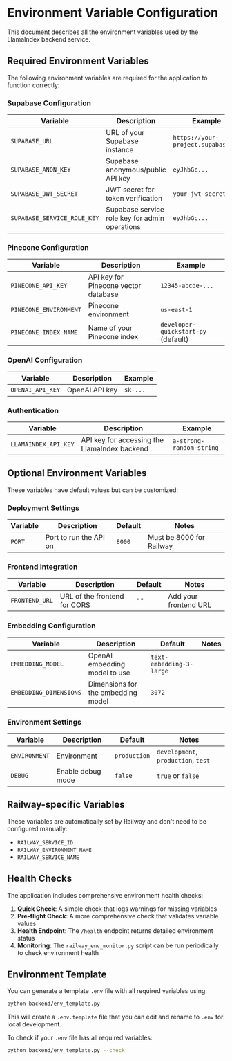# Environment Variable Configuration

This document describes all the environment variables used by the LlamaIndex backend service.

## Required Environment Variables

The following environment variables are required for the application to function correctly:

### Supabase Configuration
| Variable | Description | Example |
|----------|-------------|---------|
| `SUPABASE_URL` | URL of your Supabase instance | `https://your-project.supabase.co` |
| `SUPABASE_ANON_KEY` | Supabase anonymous/public API key | `eyJhbGc...` |
| `SUPABASE_JWT_SECRET` | JWT secret for token verification | `your-jwt-secret` |
| `SUPABASE_SERVICE_ROLE_KEY` | Supabase service role key for admin operations | `eyJhbGc...` |

### Pinecone Configuration
| Variable | Description | Example |
|----------|-------------|---------|
| `PINECONE_API_KEY` | API key for Pinecone vector database | `12345-abcde-...` |
| `PINECONE_ENVIRONMENT` | Pinecone environment | `us-east-1` |
| `PINECONE_INDEX_NAME` | Name of your Pinecone index | `developer-quickstart-py` (default) |

### OpenAI Configuration
| Variable | Description | Example |
|----------|-------------|---------|
| `OPENAI_API_KEY` | OpenAI API key | `sk-...` |

### Authentication
| Variable | Description | Example |
|----------|-------------|---------|
| `LLAMAINDEX_API_KEY` | API key for accessing the LlamaIndex backend | `a-strong-random-string` |

## Optional Environment Variables

These variables have default values but can be customized:

### Deployment Settings
| Variable | Description | Default | Notes |
|----------|-------------|---------|-------|
| `PORT` | Port to run the API on | `8000` | Must be 8000 for Railway |

### Frontend Integration
| Variable | Description | Default | Notes |
|----------|-------------|---------|-------|
| `FRONTEND_URL` | URL of the frontend for CORS | `""` | Add your frontend URL |

### Embedding Configuration
| Variable | Description | Default | Notes |
|----------|-------------|---------|-------|
| `EMBEDDING_MODEL` | OpenAI embedding model to use | `text-embedding-3-large` | |
| `EMBEDDING_DIMENSIONS` | Dimensions for the embedding model | `3072` | |

### Environment Settings
| Variable | Description | Default | Notes |
|----------|-------------|---------|-------|
| `ENVIRONMENT` | Environment | `production` | `development`, `production`, `test` |
| `DEBUG` | Enable debug mode | `false` | `true` or `false` |

## Railway-specific Variables

These variables are automatically set by Railway and don't need to be configured manually:

- `RAILWAY_SERVICE_ID`
- `RAILWAY_ENVIRONMENT_NAME`
- `RAILWAY_SERVICE_NAME`

## Health Checks

The application includes comprehensive environment health checks:

1. **Quick Check**: A simple check that logs warnings for missing variables
2. **Pre-flight Check**: A more comprehensive check that validates variable values
3. **Health Endpoint**: The `/health` endpoint returns detailed environment status
4. **Monitoring**: The `railway_env_monitor.py` script can be run periodically to check environment health

## Environment Template

You can generate a template `.env` file with all required variables using:

```bash
python backend/env_template.py
```

This will create a `.env.template` file that you can edit and rename to `.env` for local development.

To check if your `.env` file has all required variables:

```bash
python backend/env_template.py --check
```
